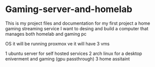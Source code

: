 # Gaming-server-and-homelab
This is my project files and documentation for my first project a home gaming streaming service 
I want to desing and build a computer that manages both homelab and gaming pc 

OS it will be running proxmox ve it will have 3 vms 
 
 
 
 1 ubuntu server for self hosted services 
 2 arch linux for a desktop eniverment and gaming (gpu passthrough)
 3 home assitaint 
